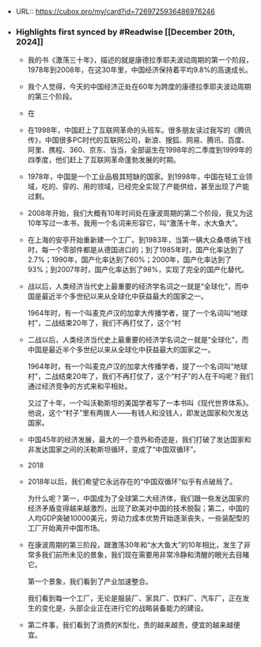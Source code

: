 - URL:: https://cubox.pro/my/card?id=7269725936486976246
- ### Highlights first synced by #Readwise [[December 20th, 2024]]
    - 我的书《激荡三十年》，描述的就是康德拉季耶夫波动周期的第一个阶段，1978年到2008年，在这30年里，中国经济保持着平均9.8%的高速成长。
    - 我个人觉得，今天的中国经济正处在60年为跨度的康德拉季耶夫波动周期的第三个阶段。
    - 在
    - 在1998年，中国赶上了互联网革命的头班车。很多朋友读过我写的《腾讯传》，中国很多PC时代的互联网公司，新浪、搜狐、网易、腾讯、百度、阿里、携程、360、京东、当当，全部诞生在1998年的二季度到1999年的四季度，他们赶上了互联网革命蓬勃发展的时期。
    - 1978年，中国是一个工业品极其短缺的国家。到1998年，中国在轻工业领域，吃的、穿的、用的领域，已经完全实现了产能供给，甚至出现了产能过剩。
    - 2008年开始，我们大概有10年时间处在康波周期的第二个阶段，我又为这10年写过一本书，我用一个名词来形容它，叫“激荡十年，水大鱼大”。
    - 在上海的安亭开始重新建一个工厂。到1983年，当第一辆大众桑塔纳下线时，每一个零部件都是从德国进口的；到了1985年时，国产化率达到了2.7%；1990年，国产化率达到了60%；2000年，国产化率达到了93%；到2007年时，国产化率达到了98%，实现了完全的国产化替代。
    - 战以后，人类经济当代史上最重要的经济学名词之一就是“全球化”，而中国是最近半个多世纪以来从全球化中获益最大的国家之一。
      
      1964年时，有一个叫麦克卢汉的加拿大传播学者，提了一个名词叫“地球村”，二战结束20年了，我们不再打仗了，这个“村
    - 二战以后，人类经济当代史上最重要的经济学名词之一就是“全球化”，而中国是最近半个多世纪以来从全球化中获益最大的国家之一。
      
      1964年时，有一个叫麦克卢汉的加拿大传播学者，提了一个名词叫“地球村”，二战结束20年了，我们不再打仗了，这个“村子”的人在干吗呢？我们通过经济竞争的方式来和平相处。
      
      又过了十年，一个叫沃勒斯坦的美国学者写了一本书叫《现代世界体系》。他说，这个“村子”里有两拨人——有钱人和没钱人，即发达国家和欠发达国家。
    - 中国45年的经济发展，最大的一个意外和奇迹是，我们打破了发达国家和非发达国家之间的沃勒斯坦循环，变成了“中国双循环”。
    - 2018
    - 2018年以后，我们希望它永远存在的“中国双循环”似乎有点破局了。
      
      为什么呢？第一，中国成为了全球第二大经济体，我们跟一些发达国家的经济矛盾变得越来越激烈，出现了欧美对中国的技术脱裂；第二，中国的人均GDP突破10000美元，劳动力成本优势开始逐渐丧失，一些装配型的工厂开始离开中国市场。
    - 在康波周期的第三阶段，跟激荡30年和“水大鱼大”的10年相比，发生了非常多我们前所未见的景象，我们现在需要用非常冷静和清醒的眼光去目睹它。
      
      第一个景象，我们看到了产业加速整合。
      
      我们看到每一个工厂，无论是服装厂、家具厂、饮料厂、汽车厂，正在发生的变化是，头部企业正在进行它的战略装备能力的建设。
    - 第二件事，我们看到了消费的K型化，贵的越来越贵，便宜的越来越便宜。
